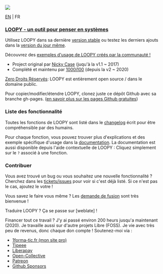 ![](https://i.imgur.com/S8c7E8o.gif)

[EN](README.md) | FR

### [LOOPY - un outil pour penser en systèmes](https://lo0p.it/)

Utilisez LOOPY dans sa dernière [version stable](https://lo0p.it/2/) ou testez les derniers ajouts dans la [version du jour même](https://1000i100.github.io/loopy/2/).

Découvrez des [exemples d'usage de LOOPY créés par la communauté !](https://lo0p.it/2/pages/examples)

- Project original par [Nicky Case](https://github.com/ncase/loopy) (juqu'à la v1.1 ~ 2017)
- Complété et maintenu par [1000i100](https://github.com/1000i100) (depuis la v2 ~ 2020)

[Zero Droits Réservés](http://creativecommons.org/publicdomain/zero/1.0/): 
LOOPY est entièrement open source / dans le domaine public.

Pour copier/modifier/étendre LOOPY, clonez juste ce dépôt Github avec sa branche gh-pages.
([en savoir plus sur les pages Github gratuites](https://pages.github.com/))

### Liste des fonctionnalité

Toutes les fonctions de LOOPY sont listé dans le [changelog](CHANGELOG.fr.md) écrit pour être compréhensible par des humains.

Pour chaque fonction, vous pouvez trouver plus d'explications et des exemple spécifique d'usage dans la [documentation](2/pages/doc/).
La documentation est aussi disponible depuis l'aide contextuelle de LOOPY : Cliquez simplement sur le `?` associé à une fonction.

### Contribuer

Vous avez trouvé un bug ou vous souhaitez une nouvelle fonctionnalité ? Cherchez dans les [tickets/issues](https://github.com/1000i100/loopy/issues) pour voir si c'est déjà listé. Si ce n'est pas le cas, ajoutez le votre !

Vous savez le faire vous même ? Les [demande de fusion](https://github.com/1000i100/loopy/pulls) sont très bienvenue !

Traduire LOOPY ? Ça se passe sur [weblate] !

Financer tout ce travail ?
J'y ai passé environ 200 heurs jusqu'a maintenant (2020).
Je travaille aussi sur d'autre projets Libre (FOSS).
Je vie avec très peu de revenus, donc chaque don compte !
Soutenez-moi via :
- [1forma-tic.fr (mon site pro)](https://1forma-tic.fr)
- [Tipeee](https://fr.tipeee.com/1000i100)
- [Liberapay](https://liberapay.com/1000i100/)
- [Open-Collective](https://opencollective.com/soutien-1000i100)
- [Patreon](https://www.patreon.com/1000i100)
- [Github Sponsors](https://github.com/sponsors/1000i100)

